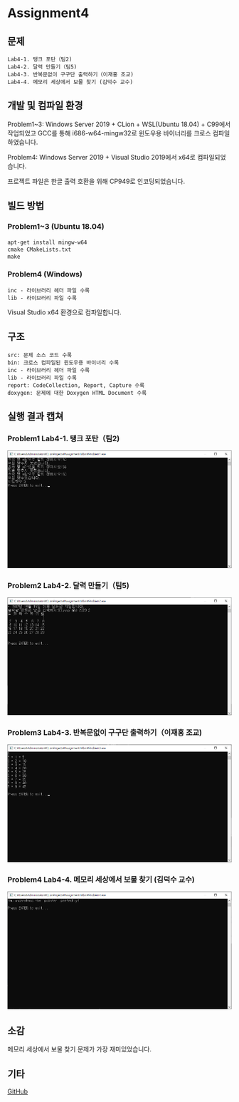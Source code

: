 ﻿# Assignment4

## 문제
```
Lab4-1. 탱크 포탄（팀2)
Lab4-2. 달력 만들기（팀5)
Lab4-3. 반복문없이 구구단 출력하기（이재홍 조교)
Lab4-4. 메모리 세상에서 보물 찾기 (김덕수 교수)
```

## 개발 및 컴파일 환경
Problem1~3: Windows Server 2019 + CLion + WSL(Ubuntu 18.04) + C99에서 작업되었고 GCC를 통해 i686-w64-mingw32로 윈도우용 바이너리를 크로스 컴파일하였습니다.

Problem4: Windows Server 2019 + Visual Studio 2019에서 x64로 컴파일되었습니다.

프로젝트 파일은 한글 출력 호환을 위해 CP949로 인코딩되었습니다.

## 빌드 방법
### Problem1~3 (Ubuntu 18.04)
```
apt-get install mingw-w64
cmake CMakeLists.txt
make
```

### Problem4 (Windows)
```
inc - 라이브러리 헤더 파일 수록
lib - 라이브러리 파일 수록
```

Visual Studio x64 환경으로 컴파일합니다.

## 구조
```
src: 문제 소스 코드 수록
bin: 크로스 컴파일된 윈도우용 바이너리 수록
inc - 라이브러리 헤더 파일 수록
lib - 라이브러리 파일 수록
report: CodeCollection, Report, Capture 수록
doxygen: 문제에 대한 Doxygen HTML Document 수록
```

## 실행 결과 캡쳐
### Problem1	Lab4-1. 탱크 포탄（팀2)
![Problem1](./report/capture/Problem1.png)
### Problem2	Lab4-2. 달력 만들기（팀5)
![Problem2](./report/capture/Problem2.png)
### Problem3	Lab4-3. 반복문없이 구구단 출력하기（이재홍 조교)
![Problem3](./report/capture/Problem3.png)
### Problem4	Lab4-4. 메모리 세상에서 보물 찾기 (김덕수 교수)
![Problem4](./report/capture/Problem4.png)

## 소감
메모리 세상에서 보물 찾기 문제가 가장 재미있었습니다.

## 기타
[GitHub](https://github.com/refracta/koreatech-assignment/tree/master/CPrograming2)
